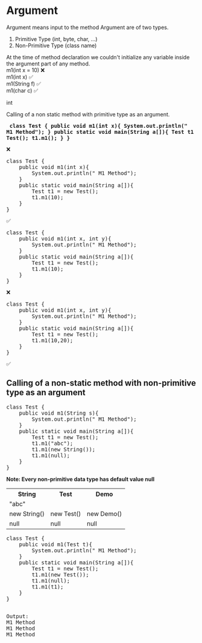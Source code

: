 # Argument 
Argument means input to the method
Argument are of two types.
1. Primitive Type (int, byte, char, ...)
2. Non-Primitive Type (class name)

At the time of method declaration we couldn't initialize any variable inside the argument part of any method.  
m1(int x = 10) ❌  
m1(int x) ✅  
m1(String f) ✅  
m1(char c) ✅

int 

Calling of a non static method with primitive type as an argument.
**<pre>
class Test {
    public void m1(int x){
        System.out.println(" M1 Method");
    }
    public static void main(String a[]){
        Test t1 = new Test();
        t1.m1();
    }
}
</pre>**

<pre>
❌
</pre>
<pre>
class Test {
    public void m1(int x){
        System.out.println(" M1 Method");
    }
    public static void main(String a[]){
        Test t1 = new Test();
        t1.m1(10);
    }
}
</pre>

<pre>
✅
</pre>

<pre>
class Test {
    public void m1(int x, int y){
        System.out.println(" M1 Method");
    }
    public static void main(String a[]){
        Test t1 = new Test();
        t1.m1(10);
    }
}
</pre>
<pre>
❌
</pre>
<pre>
class Test {
    public void m1(int x, int y){
        System.out.println(" M1 Method");
    }
    public static void main(String a[]){
        Test t1 = new Test();
        t1.m1(10,20);
    }
}
</pre>
<pre>
✅
</pre>


## Calling of a non-static method with non-primitive type as an argument
<pre>
class Test {
    public void m1(String s){
        System.out.println(" M1 Method");
    }
    public static void main(String a[]){
        Test t1 = new Test();
        t1.m1("abc");
        t1.m1(new String());
        t1.m1(null);
    }
}
</pre>
**Note: Every non-primitive data type has default value null**
<center>
<table>
<tr>
<th>
String
</th>
<th>
Test
</th>
<th>
Demo
</th>
</tr>
<tr>
<td>
"abc"
</td>

<td>
</td>

<td>
</td>
</tr>
<tr>

<td>new String()
</td>

<td>
new Test()
</td>

<td>
new Demo()
</td>
<tr>

<td>
null
</td>

<td>
null
</td>

<td>
null
</td>
</tr>
</table>
</center>
<pre>
class Test {
    public void m1(Test t){
        System.out.println(" M1 Method");
    }
    public static void main(String a[]){
        Test t1 = new Test();
        t1.m1(new Test());
        t1.m1(null);
        t1.m1(t1);
    }
}

</pre>
<pre>
Output:
M1 Method
M1 Method
M1 Method
</pre>


